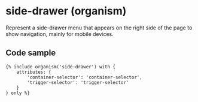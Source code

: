 # side-drawer (organism)

Represent a side-drawer menu that appears on the right side of the page to show navigation, mainly for mobile devices.

## Code sample

```
{% include organism('side-drawer') with {
    attributes: {
        'container-selector': 'container-selector',
        'trigger-selector': 'trigger-selector'
    }
} only %}
```
